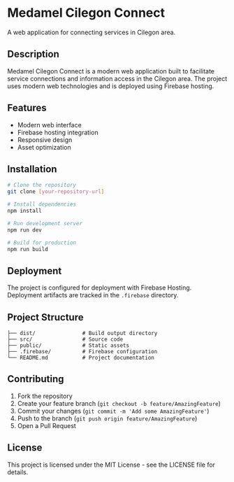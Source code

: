 # Medamel Cilegon Connect

A web application for connecting services in Cilegon area.

## Description

Medamel Cilegon Connect is a modern web application built to facilitate service connections and information access in the Cilegon area. The project uses modern web technologies and is deployed using Firebase hosting.

## Features

- Modern web interface
- Firebase hosting integration
- Responsive design
- Asset optimization

## Installation

```bash
# Clone the repository
git clone [your-repository-url]

# Install dependencies
npm install

# Run development server
npm run dev

# Build for production
npm run build
```

## Deployment

The project is configured for deployment with Firebase Hosting. Deployment artifacts are tracked in the `.firebase` directory.

## Project Structure

```
├── dist/               # Build output directory
├── src/                # Source code
├── public/             # Static assets
├── .firebase/          # Firebase configuration
└── README.md           # Project documentation
```

## Contributing

1. Fork the repository
2. Create your feature branch (`git checkout -b feature/AmazingFeature`)
3. Commit your changes (`git commit -m 'Add some AmazingFeature'`)
4. Push to the branch (`git push origin feature/AmazingFeature`)
5. Open a Pull Request

## License

This project is licensed under the MIT License - see the LICENSE file for details.